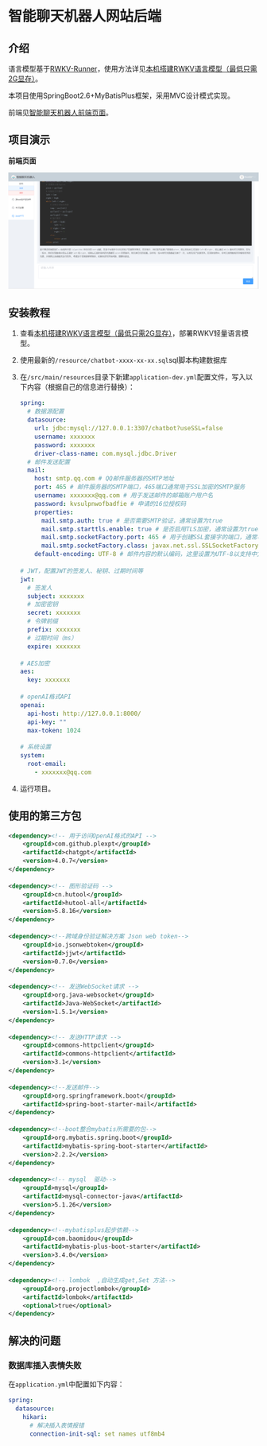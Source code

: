 # 智能聊天机器人网站后端

## 介绍

语言模型基于[RWKV-Runner](https://github.com/josStorer/RWKV-Runner)，使用方法详见[本机搭建RWKV语言模型（最低只需2G显存）](https://insectmk.cn/2024/03/04/tutorial/rwkv-build/)。

本项目使用SpringBoot2.6+MyBatisPlus框架，采用MVC设计模式实现。

前端见[智能聊天机器人前端页面](https://gitee.com/makuning/chatbot-web-ui)。

## 项目演示

**前端页面**

![image-20240313162656724](README.assets/image-20240313162656724.png)

## 安装教程

1. 查看[本机搭建RWKV语言模型（最低只需2G显存）](https://insectmk.cn/2024/03/04/tutorial/rwkv-build/)，部署RWKV轻量语言模型。
2. 使用最新的`/resource/chatbot-xxxx-xx-xx.sql`sql脚本构建数据库
3. 在`/src/main/resources`目录下新建`application-dev.yml`配置文件，写入以下内容（根据自己的信息进行替换）：

   ```yaml
   spring:
     # 数据源配置
     datasource:
       url: jdbc:mysql://127.0.0.1:3307/chatbot?useSSL=false
       username: xxxxxxx
       password: xxxxxxx
       driver-class-name: com.mysql.jdbc.Driver
     # 邮件发送配置
     mail:
       host: smtp.qq.com # QQ邮件服务器的SMTP地址
       port: 465 # 邮件服务器的SMTP端口，465端口通常用于SSL加密的SMTP服务
       username: xxxxxxx@qq.com # 用于发送邮件的邮箱账户用户名
       password: kvsulpnwofbadfie # 申请的16位授权码
       properties:
         mail.smtp.auth: true # 是否需要SMTP验证，通常设置为true
         mail.smtp.starttls.enable: true # 是否启用TLS加密，通常设置为true以提高安全性
         mail.smtp.socketFactory.port: 465 # 用于创建SSL套接字的端口，通常与SMTP端口相同
         mail.smtp.socketFactory.class: javax.net.ssl.SSLSocketFactory # 用于创建SSL套接字的工厂类
       default-encoding: UTF-8 # 邮件内容的默认编码，这里设置为UTF-8以支持中文等非ASCII字符
   
   # JWT，配置JWT的签发人、秘钥、过期时间等
   jwt:
     # 签发人
     subject: xxxxxxx
     # 加密密钥
     secret: xxxxxxx
     # 令牌前缀
     prefix: xxxxxxx
     # 过期时间（ms）
     expire: xxxxxxx
   
   # AES加密
   aes:
     key: xxxxxxx
   
   # openAI格式API
   openai:
     api-host: http://127.0.0.1:8000/
     api-key: ""
     max-token: 1024
   
   # 系统设置
   system:
     root-email:
       - xxxxxxx@qq.com
   
   ```

4. 运行项目。

## 使用的第三方包

```xml
<dependency><!-- 用于访问OpenAI格式的API -->
    <groupId>com.github.plexpt</groupId>
    <artifactId>chatgpt</artifactId>
    <version>4.0.7</version>
</dependency>

<dependency><!-- 图形验证码 -->
    <groupId>cn.hutool</groupId>
    <artifactId>hutool-all</artifactId>
    <version>5.8.16</version>
</dependency>

<dependency><!--跨域身份验证解决⽅案 Json web token-->
    <groupId>io.jsonwebtoken</groupId>
    <artifactId>jjwt</artifactId>
    <version>0.7.0</version>
</dependency>

<dependency><!-- 发送WebSocket请求 -->
    <groupId>org.java-websocket</groupId>
    <artifactId>Java-WebSocket</artifactId>
    <version>1.5.1</version>
</dependency>

<dependency><!-- 发送HTTP请求 -->
    <groupId>commons-httpclient</groupId>
    <artifactId>commons-httpclient</artifactId>
    <version>3.1</version>
</dependency>

<dependency><!--发送邮件-->
    <groupId>org.springframework.boot</groupId>
    <artifactId>spring-boot-starter-mail</artifactId>
</dependency>

<dependency><!--boot整合mybatis所需要的包-->
    <groupId>org.mybatis.spring.boot</groupId>
    <artifactId>mybatis-spring-boot-starter</artifactId>
    <version>2.2.2</version>
</dependency>

<dependency><!-- mysql  驱动-->
    <groupId>mysql</groupId>
    <artifactId>mysql-connector-java</artifactId>
    <version>5.1.26</version>
</dependency>

<dependency><!--mybatisplus起步依赖-->
    <groupId>com.baomidou</groupId>
    <artifactId>mybatis-plus-boot-starter</artifactId>
    <version>3.4.0</version>
</dependency>

<dependency><!-- lombok  ,自动生成get,Set 方法-->
    <groupId>org.projectlombok</groupId>
    <artifactId>lombok</artifactId>
    <optional>true</optional>
</dependency>
```



## 解决的问题

### 数据库插入表情失败

在`application.yml`中配置如下内容：

```yaml
spring:
  datasource:
    hikari:
      # 解决插入表情报错
      connection-init-sql: set names utf8mb4
```
